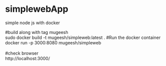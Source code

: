 # simplewebApp
simple node js with docker 

#build along with tag mugeesh<br/> 
sudo docker build -t  mugeesh/simpleweb:latest .
#Run the docker container <br/>
docker run -p 3000:8080 mugeesh/simpleweb
<br/><br/>
#check browser <br/>
http://localhost:3000/
